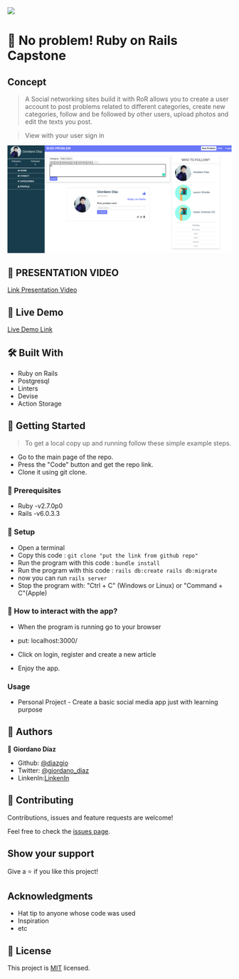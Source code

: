 ![](https://img.shields.io/badge/Microverse-blueviolet)

# 🧐 No problem! Ruby on Rails Capstone

## Concept

> A Social networking sites build it with RoR allows you to create a user account to post problems related to different categories, create new categories, follow and be followed by other users, upload photos and edit the texts you post.

> View with your user sign in

![screenshot](./app/assets/images/index.png)

## 🎥 PRESENTATION VIDEO
[Link Presentation Video](https://www.loom.com/share/fb093509412d41cfbafa6bb21f532b47)

## 🔴 Live Demo

[Live Demo Link](https://glacial-shelf-86066.herokuapp.com/)

## 🛠 Built With

- Ruby on Rails
- Postgresql
- Linters
- Devise
- Action Storage


## 🔧 Getting Started

> To get a local copy up and running follow these simple example steps.

- Go to the main page of the repo.
- Press the "Code" button and get the repo link.
- Clone it using git clone.

### 📝 Prerequisites

- Ruby -v2.7.0p0
- Rails -v6.0.3.3

### 📝 Setup

 - Open a terminal
 - Copy this code : 
        ```
        git clone "put the link from github repo"
        ```
 - Run the program with this code :
        ```
        bundle install
        ```       
- Run the program with this code :
        ```
        rails db:create
        rails db:migrate
        ```
- now you can run ```rails server```
- Stop the program with: "Ctrl + C" (Windows or Linux) or "Command + C"(Apple)

### 📝 How to interact with the app?

- When the program is running go to your browser

- put: localhost:3000/

- Click on login, register and create a new article

- Enjoy the app.

### Usage

- Personal Project - Create a basic social media app just with learning purpose

## 👤 Authors

👤 **Giordano Díaz**

- Github: [@diazgio](https://github.com/diazgio)
- Twitter: [@giordano_diaz](https://twitter.com/giordano_diaz)
- LinkenIn:[LinkenIn](www.linkedin.com/in/Giordano-Diaz)

## 🤝 Contributing

Contributions, issues and feature requests are welcome!

Feel free to check the [issues page](issues/).

## Show your support

Give a ⭐️ if you like this project!

## Acknowledgments

- Hat tip to anyone whose code was used
- Inspiration
- etc

## 📝 License

This project is [MIT](LICENSE) licensed.
